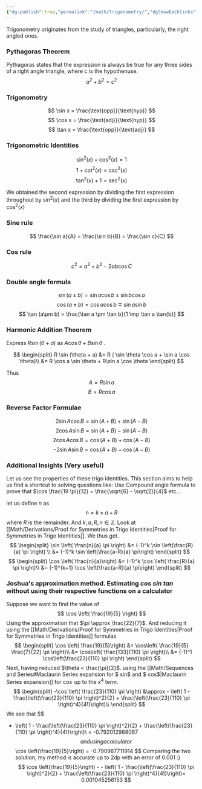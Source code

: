 ```yaml
---
{"dg-publish":true,"permalink":"/math/trigonometry/","dgShowBacklinks":true}
---
```



Trigonometry originates from the study of triangles, particularly, the right angled ones.

### Pythagoras Theorem

Pythagoras states that the expression is always be true for any three sides of a right angle triangle, where c is the hypothenuse. 
$$
a^2 + b^2 = c^2
$$

### Trigonometry
$$
\sin x = \frac{\text{opp}}{\text{hyp}}
$$
$$
\cos x = \frac{\text{adj}}{\text{hyp}}
$$
$$
\tan x = \frac{\text{opp}}{\text{adj}}
$$
### Trigonometric Identities
$$
\sin^2(x) + \cos^2(x) = 1
$$
$$
1 + \cot^2(x) = \csc^2(x)
$$
$$
\tan^2(x) + 1 = \sec^2(x)
$$

We obtained the second expression by dividing the first expression throughout by $\sin^2(x)$ and the third by dividing the first expression by $\cos^2(x)$ 


### Sine rule
$$
\frac{\sin a}{A} = \frac{\sin b}{B} = \frac{\sin c}{C}
$$

### Cos rule
$$
c^2 = a^2 + b^2 - 2ab \cos C
$$


### Double angle formula

$$
\sin (a \pm b) = \sin a\cos b \pm \sin b \cos a
$$
$$
\cos (a\pm b) = \cos a \cos b  \mp \sin a \sin b
$$
$$
\tan (a\pm b) = \frac{\tan a \pm \tan b}{1 \mp \tan a \tan{b}}
$$

### Harmonic Addition Theorem

Express $R \sin (\theta + a)$ as $A \cos \theta + B \sin \theta$ .

$$
\begin{split}
R \sin (\theta + a) &= R ( \sin \theta \cos a + \sin a \cos \theta)\\
&= R \cos a \sin \theta + R\sin a \cos \theta
\end{split}
$$

Thus
$$
A = R \sin a
$$
$$ 
B = R \cos a
$$
### Reverse Factor Formulae

$$
2 \sin A \cos B = \sin(A+ B) + \sin (A-B)
$$
$$
2 \cos A \sin B = \sin (A+ B) - \sin (A-B)
$$
$$
2 \cos A \cos B = \cos (A + B) + \cos (A-B)
$$
$$
-2 \sin A \sin B = \cos (A+ B) - \cos (A-B)
$$

### Additional Insights (Very useful)

Let us see the properties of these trigo identities.
This section aims to help us find a shortcut to solving questions like: Use Compound angle formula to prove that $\cos \frac{19 \pi}{12} = \frac{\sqrt{6} - \sqrt{2}}{4}$ etc...

let us define $n$ as
$$
n = k \times a + R
$$
where $R$ is the remainder. And $k,a, R, n \in \mathbb{Z}$.
Look at [[Math/Derivations/Proof for Symmetries in Trigo Identities\|Proof for Symmetries in Trigo Identities]]. We thus get.
$$
\begin{split}
\sin \left( \frac{n}{a} \pi \right) &= (-1)^k \sin \left(\frac{R}{a} \pi \right) \\ 
&= (-1)^k \sin \left(\frac{a-R}{a} \pi\right)
\end{split}
$$
$$
\begin{split}
\cos \left( \frac{n}{a}\right) &= (-1)^k \cos \left( \frac{R}{a} \pi \right)\\
&= (-1)^{k+1} \cos \left(\frac{a-R}{a} \pi\right)
\end{split}
$$
### Joshua's approximation method. Estimating $cos$ $sin$ $tan$ without using their respective functions on a calculator 

Suppose we want to find the value of 
$$
\cos \left( \frac{19}{5} \right)
$$
Using the approximation that $\pi \approx \frac{22}{7}$. And reducing it using the [[Math/Derivations/Proof for Symmetries in Trigo Identities\|Proof for Symmetries in Trigo Identities]] formulas
$$
\begin{split}
\cos \left( \frac{19}{5}\right) &= \cos\left( \frac{19}{5} \frac{7}{22} \pi \right)\\
&= \cos\left( \frac{133}{110} \pi \right)\\
&= (-1)^1 \cos\left(\frac{23}{110} \pi \right)
\end{split}
$$
Next, having reduced $\theta < \frac{\pi}{2}$. using the [[Math/Sequences and Series#Maclaurin Series expansion for $ sin$ and $ cos$\|Maclaurin Series expansion]] for $\cos$ up to the $x^4$ term. 
$$
\begin{split}
-\cos \left( \frac{23}{110} \pi \right) &\approx - \left( 1 - \frac{\left(\frac{23}{110} \pi \right)^2}{2} + \frac{\left(\frac{23}{110} \pi \right)^4}{4!}\right)\\
\end{split}
$$
We see that
$$ 
- \left( 1 - \frac{\left(\frac{23}{110} \pi \right)^2}{2} + \frac{\left(\frac{23}{110} \pi \right)^4}{4!}\right)\\ = -0.792012968067
$$
and using a calculator
$$
\cos \left(\frac{19}{5}\right) = -0.790967711914
$$
Comparing the two solution, my method is accurate up to 2dp with an error of $0.001$ :)
$$
\cos \left(\frac{19}{5}\right) - - \left( 1 - \frac{\left(\frac{23}{110} \pi \right)^2}{2} + \frac{\left(\frac{23}{110} \pi \right)^4}{4!}\right)= 0.001045256153
$$